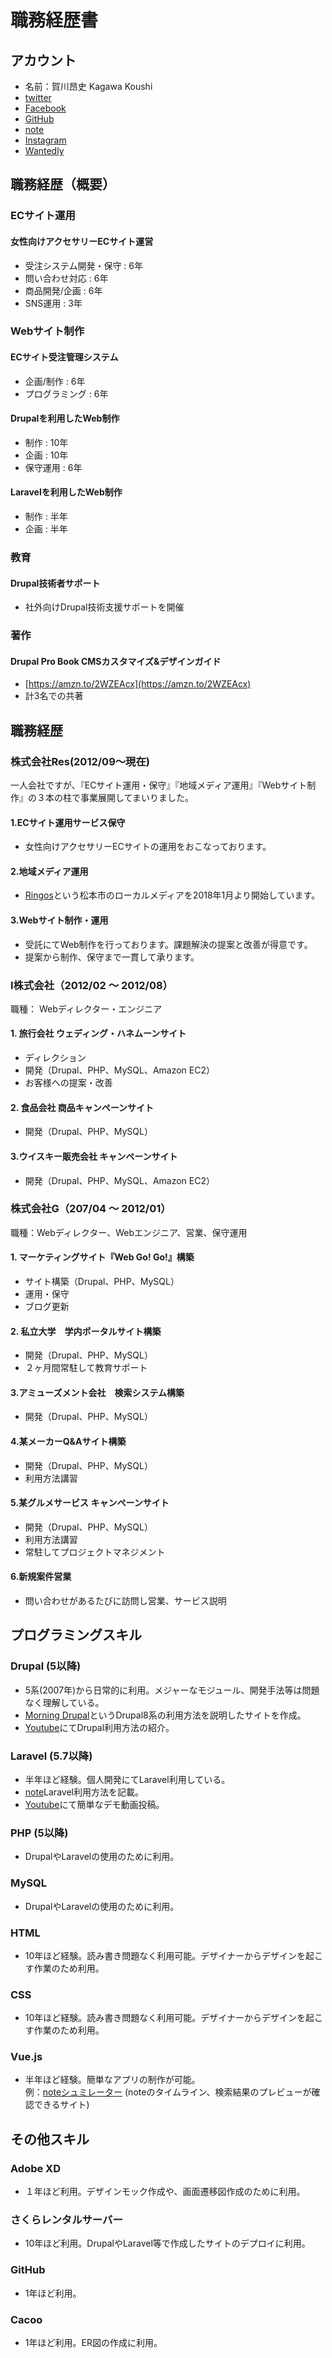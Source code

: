 # 職務経歴書
## アカウント
- 名前：賀川昂史 Kagawa Koushi
- [twitter](https://twitter.com/koushikagawa)
- [Facebook](https://www.facebook.com/koushikagawa)
- [GitHub](https://github.com/KoushiKagawa)
- [note](https://note.mu/koushikagawa)
- [Instagram](https://www.instagram.com/kagakoh/)
- [Wantedly](https://www.wantedly.com/users/2478254)

## 職務経歴（概要）
### ECサイト運用
#### 女性向けアクセサリーECサイト運営
- 受注システム開発・保守 : 6年
- 問い合わせ対応 : 6年
- 商品開発/企画 : 6年
- SNS運用 : 3年

### Webサイト制作
#### ECサイト受注管理システム
- 企画/制作 : 6年
- プログラミング : 6年

#### Drupalを利用したWeb制作
- 制作 : 10年
- 企画 : 10年
- 保守運用 : 6年

#### Laravelを利用したWeb制作
- 制作 : 半年
- 企画 : 半年

### 教育
#### Drupal技術者サポート
- 社外向けDrupal技術支援サポートを開催

### 著作
#### Drupal Pro Book CMSカスタマイズ&デザインガイド
- [https://amzn.to/2WZEAcx](https://amzn.to/2WZEAcx)
- 計3名での共著


## 職務経歴
### 株式会社Res(2012/09〜現在)
一人会社ですが、『ECサイト運用・保守』『地域メディア運用』『Webサイト制作』の３本の柱で事業展開してまいりました。  
#### 1.ECサイト運用サービス保守
- 女性向けアクセサリーECサイトの運用をおこなっております。
#### 2.地域メディア運用
- [Ringos](https://ringos.me/)という松本市のローカルメディアを2018年1月より開始しています。
#### 3.Webサイト制作・運用
- 受託にてWeb制作を行っております。課題解決の提案と改善が得意です。
- 提案から制作、保守まで一貫して承ります。

### I株式会社（2012/02 〜 2012/08）
職種： Webディレクター・エンジニア

#### 1. 旅行会社 ウェディング・ハネムーンサイト
- ディレクション
- 開発（Drupal、PHP、MySQL、Amazon EC2）
- お客様への提案・改善

#### 2. 食品会社 商品キャンペーンサイト
- 開発（Drupal、PHP、MySQL）

#### 3.ウイスキー販売会社 キャンペーンサイト
- 開発（Drupal、PHP、MySQL、Amazon EC2）


### 株式会社G（207/04 〜 2012/01）
職種：Webディレクター、Webエンジニア、営業、保守運用

#### 1. マーケティングサイト『Web Go! Go!』構築
- サイト構築（Drupal、PHP、MySQL）
- 運用・保守
- ブログ更新

#### 2. 私立大学　学内ポータルサイト構築
- 開発（Drupal、PHP、MySQL）
- ２ヶ月間常駐して教育サポート

#### 3.アミューズメント会社　検索システム構築
- 開発（Drupal、PHP、MySQL）

#### 4.某メーカーQ&Aサイト構築
- 開発（Drupal、PHP、MySQL）
- 利用方法講習

#### 5.某グルメサービス キャンペーンサイト
- 開発（Drupal、PHP、MySQL）
- 利用方法講習
- 常駐してプロジェクトマネジメント

#### 6.新規案件営業
- 問い合わせがあるたびに訪問し営業、サービス説明


## プログラミングスキル

### Drupal (5以降)
- 5系(2007年)から日常的に利用。メジャーなモジュール、開発手法等は問題なく理解している。
- [Morning Drupal](https://morning-drupal.com/)というDrupal8系の利用方法を説明したサイトを作成。
- [Youtube](https://www.youtube.com/channel/UCBBvC9xPRDnGuzXpblkivIQ)にてDrupal利用方法の紹介。

### Laravel (5.7以降)
- 半年ほど経験。個人開発にてLaravel利用している。
- [note](https://note.mu/koushikagawa/m/m7aa7d54940b4)Laravel利用方法を記載。
- [Youtube](https://www.youtube.com/channel/UCLhzUjF6Y__EVVX_XY9XGDA)にて簡単なデモ動画投稿。

### PHP (5以降)
- DrupalやLaravelの使用のために利用。

### MySQL
- DrupalやLaravelの使用のために利用。

### HTML
- 10年ほど経験。読み書き問題なく利用可能。デザイナーからデザインを起こす作業のため利用。

### CSS
- 10年ほど経験。読み書き問題なく利用可能。デザイナーからデザインを起こす作業のため利用。

### Vue.js
- 半年ほど経験。簡単なアプリの制作が可能。  
例：[noteシュミレーター](https://notesimulator.netlify.com/)
(noteのタイムライン、検索結果のプレビューが確認できるサイト)

## その他スキル

### Adobe XD
- １年ほど利用。デザインモック作成や、画面遷移図作成のために利用。

### さくらレンタルサーバー
- 10年ほど利用。DrupalやLaravel等で作成したサイトのデプロイに利用。

### GitHub
- 1年ほど利用。

### Cacoo
- 1年ほど利用。ER図の作成に利用。
